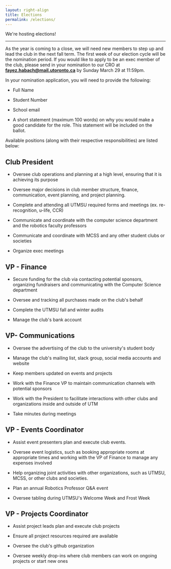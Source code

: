 ```yaml
---
layout: right-align
title: Elections
permalink: /elections/
---
```



We're hosting elections!

------------------------------------------------------------

As the year is coming to a close, we will need new members to step up and lead the club in the next fall term. The first week of our election cycle will be the nomination period. If you would like to apply to be an exec member of the club, please send in your nomination to our CRO at **fayez.habach@mail.utoronto.ca** by Sunday March 29 at 11:59pm.

In your nomination application, you will need to provide the following:

- Full Name

- Student Number

- School email

- A short statement (maximum 100 words) on why you would make a good candidate for the role. This statement will be included on the ballot.

Available positions (along with their respective responsibilities) are listed below:


## Club President

* Oversee club operations and planning at a high level, ensuring that it is achieving its purpose

* Oversee major decisions in club member structure, finance, communication, event planning, and project planning.

* Complete and attending all UTMSU required forms and meetings (ex. re-recognition, u-life, CCR)

* Communicate and coordinate with the computer science department and the robotics faculty professors

* Communicate and coordinate with MCSS and any other student clubs or societies

* Organize exec meetings


## VP - Finance

* Secure funding for the club via contacting potential sponsors, organizing fundraisers and communicating with the Computer Science department

* Oversee and tracking all purchases made on the club's behalf

* Complete the UTMSU fall and winter audits

* Manage the club's bank account



## VP- Communications

* Oversee the advertising of the club to the university's student body

* Manage the club's mailing list, slack group, social media accounts and website

* Keep members updated on events and projects

* Work with the Finance VP to maintain communication channels with potential sponsors

* Work with the President to facilitate interactions with other clubs and organizations inside and outside of UTM

* Take minutes during meetings



## VP - Events Coordinator

* Assist event presenters plan and execute club events.

* Oversee event logistics, such as booking appropriate rooms at appropriate times and working with the VP of Finance to manage any expenses involved

* Help organizing joint activities with other organizations, such as UTMSU, MCSS, or other clubs and societies.

* Plan an annual Robotics Professor Q&A event

* Oversee tabling during UTMSU's Welcome Week and Frost Week



## VP - Projects Coordinator

* Assist project leads plan and execute club projects

* Ensure all project resources required are available

* Oversee the club's github organization

* Oversee weekly drop-ins where club members can work on ongoing projects or start new ones

